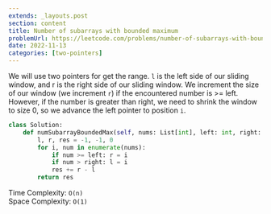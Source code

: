 ```yaml
---
extends: _layouts.post
section: content
title: Number of subarrays with bounded maximum
problemUrl: https://leetcode.com/problems/number-of-subarrays-with-bounded-maximum/
date: 2022-11-13
categories: [two-pointers]
---
```


We will use two pointers for get the range. `l` is the left side of our sliding window, and r is the right side of our sliding window. We increment the size of our window (we increment `r`) if the encountered number is >= left. However, if the number is greater than right, we need to shrink the window to size 0, so we advance the left pointer to position `i`.

```python
class Solution:
    def numSubarrayBoundedMax(self, nums: List[int], left: int, right: int) -> int:
        l, r, res = -1, -1, 0
        for i, num in enumerate(nums):
            if num >= left: r = i
            if num > right: l = i
            res += r - l
        return res
```

Time Complexity: `O(n)` <br/>
Space Complexity: `O(1)`